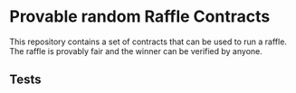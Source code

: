 # Provable random Raffle Contracts

This repository contains a set of contracts that can be used to run a raffle. The raffle is provably fair and the winner can be verified by anyone.

## Tests
